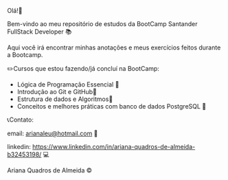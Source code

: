 Olá!:wave:

Bem-vindo ao meu repositório de estudos da BootCamp Santander FullStack Developer :books:

Aqui você irá encontrar minhas anotações e meus exercícios feitos durante a Bootcamp.

:pencil2:Cursos que estou fazendo/já concluí na BootCamp:

- Lógica de Programação Essencial :green_book:
- Introdução ao Git e GitHub:green_book:
- Estrutura de dados e Algoritmos:green_book:
- Conceitos e melhores práticas com banco de dados PostgreSQL :open_book:



:telephone_receiver:Contato:

email: arianaleu@hotmail.com :email:

linkedin: https://www.linkedin.com/in/ariana-quadros-de-almeida-b32453198/ :computer:



Ariana Quadros de Almeida :copyright:
